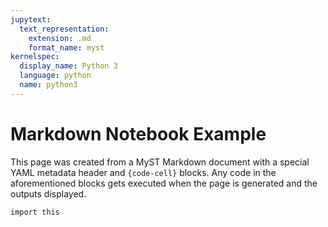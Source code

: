 ```yaml
---
jupytext:
  text_representation:
    extension: .md
    format_name: myst
kernelspec:
  display_name: Python 3
  language: python
  name: python3
---
```


# Markdown Notebook Example

This page was created from a MyST Markdown document with a special YAML metadata
header and `{code-cell}` blocks. Any code in the aforementioned blocks gets
executed when the page is generated and the outputs displayed.

```{code-cell}
import this
```
